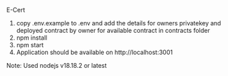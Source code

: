 E-Cert

1. copy .env.example to .env and add the details for owners privatekey and deployed contract by owner for available contract in contracts folder
2. npm install
3. npm start
4. Application should be available on http://localhost:3001

Note: Used nodejs v18.18.2 or latest
